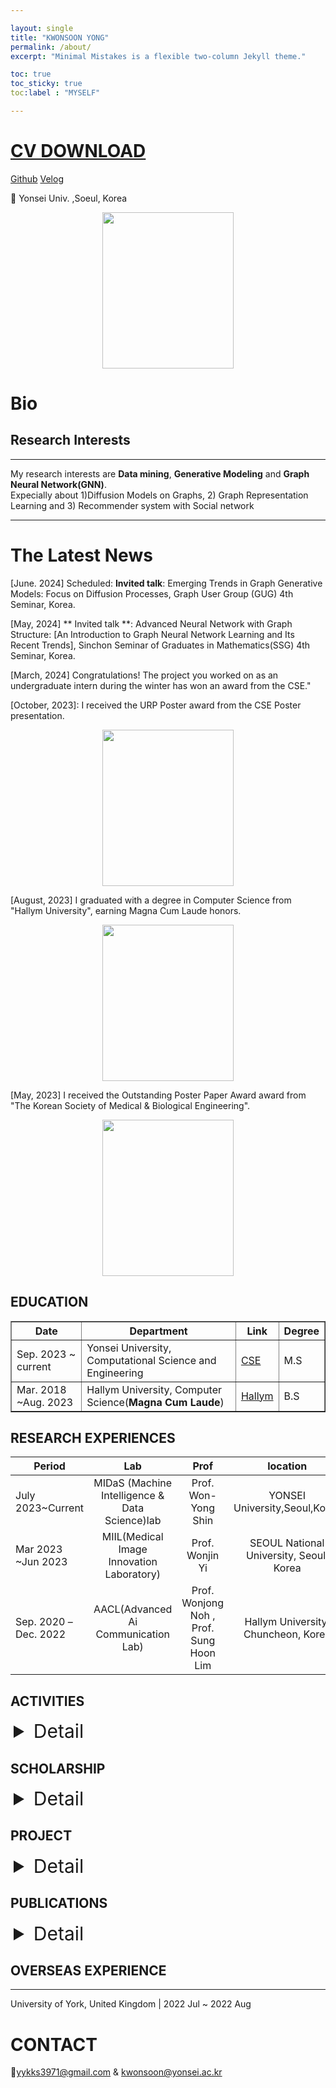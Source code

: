 ```yaml
---

layout: single
title: "KWONSOON YONG"
permalink: /about/
excerpt: "Minimal Mistakes is a flexible two-column Jekyll theme."

toc: true
toc_sticky: true
toc:label : "MYSELF"

---
```

# [CV DOWNLOAD](https://drive.google.com/file/d/1qVR79WUlrT5dfnhpbITQWqVxxoXylMKO/view)






[Github](https://github.com/reverse-sky)   [Velog](https://velog.io/@reversesky)  

📍 Yonsei Univ. ,Soeul, Korea

<div style="text-align: center;">
  <img src="{{ site.baseurl }}/assets/images/about/kwonsoon.jpg" width="210" height="250" style="display: inline-block;" />
</div>




<!-- 중앙에 위치하게끔 하는 코드 -->


# Bio


## Research Interests

---

My research interests are **Data mining**, **Generative Modeling** and **Graph Neural Network(GNN)**.    
Expecially about 1)Diffusion Models on Graphs, 2) Graph Representation Learning and 3) Recommender system with Social network  

----



# The Latest News

[June. 2024] Scheduled: **Invited talk**: Emerging Trends in Graph Generative Models: Focus on Diffusion Processes, Graph User Group (GUG) 4th Seminar, Korea.

[May, 2024] ** Invited talk **:  Advanced Neural Network with Graph Structure: [An Introduction to Graph Neural Network Learning and Its Recent Trends],  Sinchon Seminar of Graduates in Mathematics(SSG) 4th Seminar, Korea.
<!-- <div style="text-align: center;">
  <img src="{{ site.baseurl }}/assets/images/about/URP_AWARD.png" width="210" height="250" style="display: inline-block;" />
</div> -->


[March, 2024] Congratulations! The project you worked on as an undergraduate intern during the winter has won an award from the CSE."  
<!-- <div style="text-align: center;">
  <img src="{{ site.baseurl }}/assets/images/about/URP_AWARD.png" width="210" height="250" style="display: inline-block;" />
</div> -->

[October, 2023]: I received the URP Poster award from the CSE Poster presentation.  
<div style="text-align: center;">
  <img src="{{ site.baseurl }}/assets/images/about/URP_AWARD.png" width="210" height="250" style="display: inline-block;" />
</div>

<!-- 
<details>
<summary style="margin-left: 5px;font-size: 30px;">Past Events</summary>
<div style="margin-left: 25px;">
-->

[August, 2023] I graduated with a degree in  Computer Science from "Hallym University", earning Magna Cum Laude honors.  
<div style="text-align: center;">
  <img src="{{ site.baseurl }}/assets/images/about/Certification_of_BS.png" width="210" height="250" style="display: inline-block;" />
</div>

[May, 2023] I received the Outstanding Poster Paper Award award from "The Korean Society of Medical & Biological Engineering".
<div style="text-align: center;">
  <img src="{{ site.baseurl }}/assets/images/about/2023_spring_poster.png" width="210" height="250" style="display: inline-block;" />
</div>
<!-- 

</div>
</details>
-->





## EDUCATION


<table border='1'>
  <tr>
    <th>Date</th>
    <th>Department</th>
    <th>Link</th>
    <th>Degree</th>
  </tr>
  <tr>
    <td>Sep. 2023 ~ current</td>
    <td>Yonsei University, Computational Science and Engineering</td>
    <td><a href="https://cse.yonsei.ac.kr/cse/index.do">CSE</a></td>
    <td>M.S</td>
  </tr>
  <tr>
    <td>Mar. 2018 ~Aug. 2023</td>
    <td>Hallym University, Computer Science(<b>Magna Cum Laude</b>)</td>
    <td><a href="https://sw.hallym.ac.kr/index.php">Hallym</a></td>
    <td>B.S</td>
  </tr>
</table>

<!-- <details>
<summary style="margin-left: 5px;font-size: 30px;">EDUCATION</summary>
<div style="margin-left: 25px;">
|Date|Department|Link|Degree|   
|--|--|--|--|   
|Sep. 2023 ~ current|Yonsei University, Computational Science and Engineering |[CSE](https://cse.yonsei.ac.kr/cse/index.do)|M.S|  
|Mar. 2018 ~Aug. 2023|Hallym University, Computer Science       |[Hallym](https://sw.hallym.ac.kr/index.php)|B.S|    
 
</div>
</details> -->


## RESEARCH EXPERIENCES


| Period| Lab| Prof| location|
| ----- | :-----: |:-----: |:-----: |
|July 2023~Current|MIDaS (Machine Intelligence & Data Science)lab|Prof. Won-Yong Shin|YONSEI University,Seoul,Korea|  
|Mar 2023 ~Jun 2023|MIIL(Medical Image Innovation Laboratory)|Prof. Wonjin Yi|SEOUL National University, Seoul, Korea|  
|Sep. 2020 –Dec. 2022|AACL(Advanced Ai Communication Lab) |Prof. Wonjong Noh , Prof. Sung Hoon Lim|Hallym University,  Chuncheon, Korea|  
 





<!-- <details>
<summary style="margin-left: 5px;font-size: 30px;">ACTIVITIES</summary>
<div style="margin-left: 50px;"> -->
## ACTIVITIES
 
<!-- </div>
</details> -->






<details>
<summary style="margin-left: 5px;font-size: 30px;">Detail</summary>
<div style="margin-left: 25px;">


<table border='1'>
  <tr>
    <th>Subject</th>
    <th>topics</th>
    <th>period</th>
  </tr>
  <tr>
    <td>Teaching Assistant(scheduled)</td>
    <td>CSE Intern Program in Midas Lab</td>
    <td>Summer, 2024</td>
  </tr>  
  <tr>
    <td>Teaching Assistant</td>
    <td>CSE Intern Program in Midas Lab</td>
    <td>Winter, 2023</td>
  </tr>  
  <tr>
    <td>Teaching Assistant</td>
    <td>Topics in Machine Learning</td>
    <td>Fall, 2022</td>
  </tr>
  <tr>
    <td>Teaching Assistant</td>
    <td>Digital communication</td>
    <td>Fall, 2022</td>
  </tr>  
  <tr>
    <td>Teaching Assistant</td>
    <td>Basic Deep Neural Network</td>
    <td>Spring, 2022</td>
  </tr>
  <tr>
    <td>Teaching Assistant</td>
    <td>Artificial intelligence</td>
    <td>Spring, 2022</td>
  </tr> 
  <tr>
    <td>Participants</td>
    <td>Industry-Academic Cooperation Project</td>
    <td>Fall, 2021</td>
  </tr> 
  <tr>
    <td>Mentor</td>
    <td>Software Convergence College</td>
    <td>Spring, 2021</td>
  </tr>   
</table>
</div>
</details>


## SCHOLARSHIP

<details>
<summary style="margin-left: 5px;font-size: 30px;">Detail</summary>
<div style="margin-left: 25px;">

<table border='1'>
  <tr>
    <th>Type</th>
    <th>organization</th>
    <th>period</th>
  </tr>
  <tr>
    <td>National Excellence in Science and Engineering Scholarship</td>
    <td>Republic of Korea Government</td>
    <td>2022 Mar ~ Present </td>
  </tr>
  <tr>
    <td>SW Overseas Training Scholarship </td>
    <td>SW Department  in Hallym Univ</td>
    <td>2022 Summer</td>
  </tr> 
  <tr>
    <td>School Excellence Scholarship</td>
    <td>Hallym Univ</td>
    <td>2018 Mar~ 2021 Sep</td>
  </tr> 
  <tr>
    <td>SW Mentoring Scholarship</td>
    <td>SW Department  in Hallym Univ</td>
    <td> 2021 Mar~  2021 Summer</td>
  </tr>   
</table>
</div>
</details>




## PROJECT


<details>
<summary style="margin-left: 5px;font-size: 30px;">Detail</summary>
<div style="margin-left: 25px;">

<table border='1'>
  <tr>
    <th>Subject</th>
    <th>topics</th>
    <th>period</th>
    <th>Advisor</th>
  </tr> 
  <tr>
    <td><a href="https://github.com/reverse-sky/DL_Study/tree/main/Generative/DDPM">Poster</a></td>
    <td>DDPM Grad_CAM</td>
    <td>2023 Summer </td>
    <td>prof.Shin</td>
  </tr>
  <tr>
    <td>Poster Presentation</td>
    <td>Medical Segmentation</td>
    <td>2023 Spring</td>
    <td>prof.Lee</td>
  </tr>   
  <tr>
    <td>an industry-academic project</td>
    <td>Attention Unet</td>
    <td>2021 Fall ~ 2022 Fall </td>
    <td>prof.Noh</td>
  </tr>
  <tr>
    <td>Capston design</td>
    <td>An error correction code</td>
    <td>2022_spring </td>
    <td>Prof. Sung Hoon Lim </td>
  </tr>
</table>
</div>
</details>




## PUBLICATIONS
<details>
<summary style="margin-left: 5px;font-size: 30px;">Detail</summary>
<div style="margin-left: 25px;">
 
<ul>
<li><b>UAV-Assisted Real-Time Monitoring and Detection of Maritime Infrastructure Defects</b>
Min Hyuk Kim, <b>Kwonsoon Yong</b>, Abdallah Khreishah∗ , Sung-Hoon Lim, Wonjong Noh , ICMIC, 2022  
</li>

<li>
<b>딥 러닝기반 실시간 영상처리를 통한 크랙 탐지 및 개인형 이동수단 주행 보조 시스템 개발</b>
>문희찬, 김민혁, <b>용권순</b>, 한대현,김태운
한국통신학회  학술대회 논문집, 2021                               

</li>
</ul>


</div>
</details>  

  


## OVERSEAS EXPERIENCE

---

University of York, United Kingdom | 2022 Jul ~ 2022 Aug


 


# CONTACT 
📧yykks3971@gmail.com & kwonsoon@yonsei.ac.kr 
